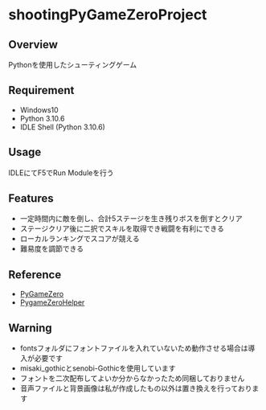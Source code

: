 # shootingPyGameZeroProject

## Overview
Pythonを使用したシューティングゲーム

## Requirement
- Windows10
- Python 3.10.6
- IDLE Shell (Python 3.10.6)

## Usage
IDLEにてF5でRun Moduleを行う

## Features
- 一定時間内に敵を倒し、合計5ステージを生き残りボスを倒すとクリア
- ステージクリア後に二択でスキルを取得でき戦闘を有利にできる
- ローカルランキングでスコアが競える
- 難易度を調節できる

## Reference
- [PyGameZero](https://pygame-zero.readthedocs.io/ja/latest/)
- [PygameZeroHelper](https://www.aposteriori.com.sg/pygame-zero-helper/)

## Warning
- fontsフォルダにフォントファイルを入れていないため動作させる場合は導入が必要です
- misaki_gothicとsenobi-Gothicを使用しています
- フォントを二次配布してよいか分からなかったため同梱しておりません
- 音声ファイルと背景画像は私が作成したもの以外は置き換えを行っております